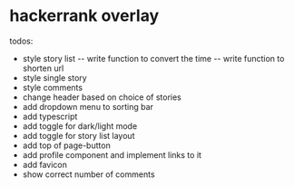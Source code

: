 # hackerrank overlay

todos:

- style story list
-- write function to convert the time
-- write function to shorten url
- style single story
- style comments
- change header based on choice of stories
- add dropdown menu to sorting bar
- add typescript
- add toggle for dark/light mode
- add toggle for story list layout
- add top of page-button
- add profile component and implement links to it
- add favicon
- show correct number of comments
